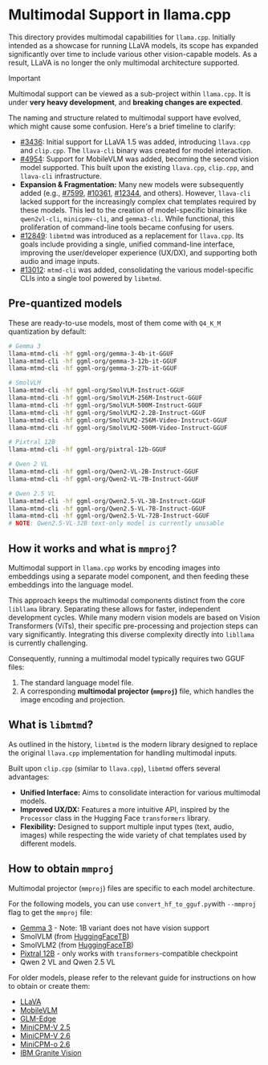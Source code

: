# Multimodal Support in llama.cpp

This directory provides multimodal capabilities for `llama.cpp`. Initially intended as a showcase for running LLaVA models, its scope has expanded significantly over time to include various other vision-capable models. As a result, LLaVA is no longer the only multimodal architecture supported.

> [!IMPORTANT]
>
> Multimodal support can be viewed as a sub-project within `llama.cpp`. It is under **very heavy development**, and **breaking changes are expected**.

The naming and structure related to multimodal support have evolved, which might cause some confusion. Here's a brief timeline to clarify:

- [#3436](https://github.com/ggml-org/llama.cpp/pull/3436): Initial support for LLaVA 1.5 was added, introducing `llava.cpp` and `clip.cpp`. The `llava-cli` binary was created for model interaction.
- [#4954](https://github.com/ggml-org/llama.cpp/pull/4954): Support for MobileVLM was added, becoming the second vision model supported. This built upon the existing `llava.cpp`, `clip.cpp`, and `llava-cli` infrastructure.
- **Expansion & Fragmentation:** Many new models were subsequently added (e.g., [#7599](https://github.com/ggml-org/llama.cpp/pull/7599), [#10361](https://github.com/ggml-org/llama.cpp/pull/10361), [#12344](https://github.com/ggml-org/llama.cpp/pull/12344), and others). However, `llava-cli` lacked support for the increasingly complex chat templates required by these models. This led to the creation of model-specific binaries like `qwen2vl-cli`, `minicpmv-cli`, and `gemma3-cli`. While functional, this proliferation of command-line tools became confusing for users.
- [#12849](https://github.com/ggml-org/llama.cpp/pull/12849): `libmtmd` was introduced as a replacement for `llava.cpp`. Its goals include providing a single, unified command-line interface, improving the user/developer experience (UX/DX), and supporting both audio and image inputs.
- [#13012](https://github.com/ggml-org/llama.cpp/pull/13012): `mtmd-cli` was added, consolidating the various model-specific CLIs into a single tool powered by `libmtmd`.

## Pre-quantized models

These are ready-to-use models, most of them come with `Q4_K_M` quantization by default:

```sh
# Gemma 3
llama-mtmd-cli -hf ggml-org/gemma-3-4b-it-GGUF
llama-mtmd-cli -hf ggml-org/gemma-3-12b-it-GGUF
llama-mtmd-cli -hf ggml-org/gemma-3-27b-it-GGUF

# SmolVLM
llama-mtmd-cli -hf ggml-org/SmolVLM-Instruct-GGUF
llama-mtmd-cli -hf ggml-org/SmolVLM-256M-Instruct-GGUF
llama-mtmd-cli -hf ggml-org/SmolVLM-500M-Instruct-GGUF
llama-mtmd-cli -hf ggml-org/SmolVLM2-2.2B-Instruct-GGUF
llama-mtmd-cli -hf ggml-org/SmolVLM2-256M-Video-Instruct-GGUF
llama-mtmd-cli -hf ggml-org/SmolVLM2-500M-Video-Instruct-GGUF

# Pixtral 12B
llama-mtmd-cli -hf ggml-org/pixtral-12b-GGUF

# Qwen 2 VL
llama-mtmd-cli -hf ggml-org/Qwen2-VL-2B-Instruct-GGUF
llama-mtmd-cli -hf ggml-org/Qwen2-VL-7B-Instruct-GGUF

# Qwen 2.5 VL
llama-mtmd-cli -hf ggml-org/Qwen2.5-VL-3B-Instruct-GGUF
llama-mtmd-cli -hf ggml-org/Qwen2.5-VL-7B-Instruct-GGUF
llama-mtmd-cli -hf ggml-org/Qwen2.5-VL-72B-Instruct-GGUF
# NOTE: Qwen2.5-VL-32B text-only model is currently unusable
```

## How it works and what is `mmproj`?

Multimodal support in `llama.cpp` works by encoding images into embeddings using a separate model component, and then feeding these embeddings into the language model.

This approach keeps the multimodal components distinct from the core `libllama` library. Separating these allows for faster, independent development cycles. While many modern vision models are based on Vision Transformers (ViTs), their specific pre-processing and projection steps can vary significantly. Integrating this diverse complexity directly into `libllama` is currently challenging.

Consequently, running a multimodal model typically requires two GGUF files:
1.  The standard language model file.
2.  A corresponding **multimodal projector (`mmproj`)** file, which handles the image encoding and projection.

## What is `libmtmd`?

As outlined in the history, `libmtmd` is the modern library designed to replace the original `llava.cpp` implementation for handling multimodal inputs.

Built upon `clip.cpp` (similar to `llava.cpp`), `libmtmd` offers several advantages:
- **Unified Interface:** Aims to consolidate interaction for various multimodal models.
- **Improved UX/DX:** Features a more intuitive API, inspired by the `Processor` class in the Hugging Face `transformers` library.
- **Flexibility:** Designed to support multiple input types (text, audio, images) while respecting the wide variety of chat templates used by different models.

## How to obtain `mmproj`

Multimodal projector (`mmproj`) files are specific to each model architecture.

For the following models, you can use `convert_hf_to_gguf.py`with `--mmproj` flag to get the `mmproj` file:
- [Gemma 3](https://huggingface.co/collections/google/gemma-3-release-67c6c6f89c4f76621268bb6d) - Note: 1B variant does not have vision support
- SmolVLM (from [HuggingFaceTB](https://huggingface.co/HuggingFaceTB))
- SmolVLM2 (from [HuggingFaceTB](https://huggingface.co/HuggingFaceTB))
- [Pixtral 12B](https://huggingface.co/mistral-community/pixtral-12b) - only works with `transformers`-compatible checkpoint
- Qwen 2 VL and Qwen 2.5 VL

For older models, please refer to the relevant guide for instructions on how to obtain or create them:

- [LLaVA](../../docs/multimodal/llava.md)
- [MobileVLM](../../docs/multimodal/MobileVLM.md)
- [GLM-Edge](../../docs/multimodal/glmedge.md)
- [MiniCPM-V 2.5](../../docs/multimodal/minicpmv2.5.md)
- [MiniCPM-V 2.6](../../docs/multimodal/minicpmv2.6.md)
- [MiniCPM-o 2.6](../../docs/multimodal/minicpmo2.6.md)
- [IBM Granite Vision](../../docs/multimodal/granitevision.md)
